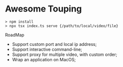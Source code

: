 # Awesome Touping
```
> npm install
> npx tsx index.ts serve {/path/to/local/video/file}
```

RoadMap
- Support custom port and local ip address;
- Support interactive command-line;
- Support proxy for multiple video, with custom order;
- Wrap an application on MacOS;